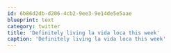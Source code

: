 ```yaml
---
id: 6b86d2db-d206-4cb2-9ee3-9e14de5e5aae
blueprint: text
category: twitter
title: 'Definitely living la vida loca this week'
caption: 'Definitely living la vida loca this week'
---
```

